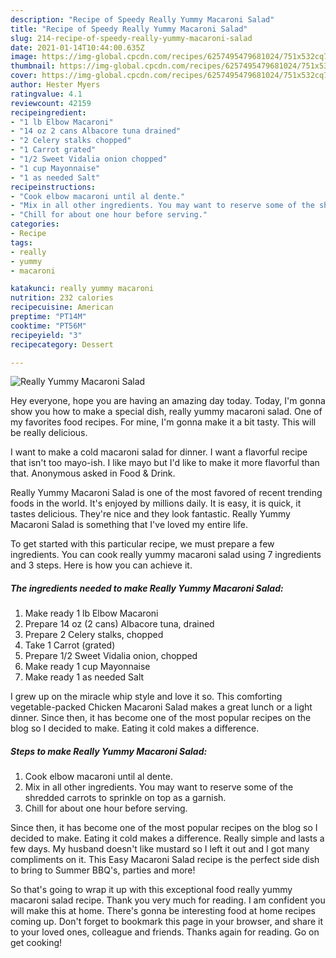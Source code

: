```yaml
---
description: "Recipe of Speedy Really Yummy Macaroni Salad"
title: "Recipe of Speedy Really Yummy Macaroni Salad"
slug: 214-recipe-of-speedy-really-yummy-macaroni-salad
date: 2021-01-14T10:44:00.635Z
image: https://img-global.cpcdn.com/recipes/6257495479681024/751x532cq70/really-yummy-macaroni-salad-recipe-main-photo.jpg
thumbnail: https://img-global.cpcdn.com/recipes/6257495479681024/751x532cq70/really-yummy-macaroni-salad-recipe-main-photo.jpg
cover: https://img-global.cpcdn.com/recipes/6257495479681024/751x532cq70/really-yummy-macaroni-salad-recipe-main-photo.jpg
author: Hester Myers
ratingvalue: 4.1
reviewcount: 42159
recipeingredient:
- "1 lb Elbow Macaroni"
- "14 oz 2 cans Albacore tuna drained"
- "2 Celery stalks chopped"
- "1 Carrot grated"
- "1/2 Sweet Vidalia onion chopped"
- "1 cup Mayonnaise"
- "1 as needed Salt"
recipeinstructions:
- "Cook elbow macaroni until al dente."
- "Mix in all other ingredients. You may want to reserve some of the shredded carrots to sprinkle on top as a garnish."
- "Chill for about one hour before serving."
categories:
- Recipe
tags:
- really
- yummy
- macaroni

katakunci: really yummy macaroni 
nutrition: 232 calories
recipecuisine: American
preptime: "PT14M"
cooktime: "PT56M"
recipeyield: "3"
recipecategory: Dessert

---
```



![Really Yummy Macaroni Salad](https://img-global.cpcdn.com/recipes/6257495479681024/751x532cq70/really-yummy-macaroni-salad-recipe-main-photo.jpg)

Hey everyone, hope you are having an amazing day today. Today, I'm gonna show you how to make a special dish, really yummy macaroni salad. One of my favorites food recipes. For mine, I'm gonna make it a bit tasty. This will be really delicious.

I want to make a cold macaroni salad for dinner. I want a flavorful recipe that isn&#39;t too mayo-ish. I like mayo but I&#39;d like to make it more flavorful than that. Anonymous asked in Food &amp; Drink.

Really Yummy Macaroni Salad is one of the most favored of recent trending foods in the world. It's enjoyed by millions daily. It is easy, it is quick, it tastes delicious. They're nice and they look fantastic. Really Yummy Macaroni Salad is something that I've loved my entire life.


To get started with this particular recipe, we must prepare a few ingredients. You can cook really yummy macaroni salad using 7 ingredients and 3 steps. Here is how you can achieve it.

<!--inarticleads1-->

##### The ingredients needed to make Really Yummy Macaroni Salad:

1. Make ready 1 lb Elbow Macaroni
1. Prepare 14 oz (2 cans) Albacore tuna, drained
1. Prepare 2 Celery stalks, chopped
1. Take 1 Carrot (grated)
1. Prepare 1/2 Sweet Vidalia onion, chopped
1. Make ready 1 cup Mayonnaise
1. Make ready 1 as needed Salt


I grew up on the miracle whip style and love it so. This comforting vegetable-packed Chicken Macaroni Salad makes a great lunch or a light dinner. Since then, it has become one of the most popular recipes on the blog so I decided to make. Eating it cold makes a difference. 

<!--inarticleads2-->

##### Steps to make Really Yummy Macaroni Salad:

1. Cook elbow macaroni until al dente.
1. Mix in all other ingredients. You may want to reserve some of the shredded carrots to sprinkle on top as a garnish.
1. Chill for about one hour before serving.


Since then, it has become one of the most popular recipes on the blog so I decided to make. Eating it cold makes a difference. Really simple and lasts a few days. My husband doesn&#39;t like mustard so I left it out and I got many compliments on it. This Easy Macaroni Salad recipe is the perfect side dish to bring to Summer BBQ&#39;s, parties and more! 

So that's going to wrap it up with this exceptional food really yummy macaroni salad recipe. Thank you very much for reading. I am confident you will make this at home. There's gonna be interesting food at home recipes coming up. Don't forget to bookmark this page in your browser, and share it to your loved ones, colleague and friends. Thanks again for reading. Go on get cooking!
